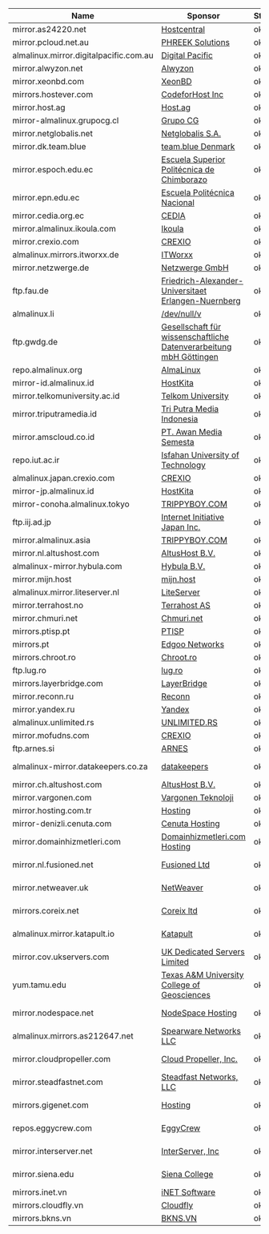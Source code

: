 | Name | Sponsor | Status | Country | HTTPS | HTTP | RSYNC | FTP |
| --- | --- | --- | --- | --- | --- | --- | --- |
mirror.as24220.net|[Hostcentral](https://www.hostcentral.net.au)|ok|Australia|[Mirror](https://mirror.as24220.net/almalinux)|[Mirror](http://mirror.as24220.net/almalinux)|[Link](rsync://mirror.as24220.net/almalinux)|
mirror.pcloud.net.au|[PHREEK Solutions](https://phreek.solutions)|ok|Australia|[Mirror](https://mirror.pcloud.net.au/almalinux)|[Mirror](http://mirror.pcloud.net.au/almalinux)||
almalinux.mirror.digitalpacific.com.au|[Digital Pacific](https://www.digitalpacific.com.au/)|ok|Australia|[Mirror](https://almalinux.mirror.digitalpacific.com.au)|[Mirror](http://almalinux.mirror.digitalpacific.com.au)|[Link](rsync://mirror.digitalpacific.com.au/almalinux)|
mirror.alwyzon.net|[Alwyzon](https://www.alwyzon.com/)|ok|Austria|[Mirror](https://mirror.alwyzon.net/almalinux)|[Mirror](http://mirror.alwyzon.net/almalinux)||
mirror.xeonbd.com|[XeonBD](https://www.xeonbd.com)|ok|Bangladesh||[Mirror](http://mirror.xeonbd.com/almalinux)||
mirrors.hostever.com|[CodeforHost Inc](https://www.codeforhost.com)|ok|Bangladesh||[Mirror](http://mirrors.hostever.com/almalinux)||
mirror.host.ag|[Host.ag](https://www.host.ag)|ok|Bulgaria|[Mirror](https://mirror.host.ag/almalinux)|[Mirror](http://mirror.host.ag/almalinux)||
mirror-almalinux.grupocg.cl|[Grupo CG](https://www.grupocg.cl)|ok|Chile|[Mirror](https://mirror-almalinux.grupocg.cl/almalinux)|[Mirror](http://mirror-almalinux.grupocg.cl/almalinux)||
mirror.netglobalis.net|[Netglobalis S.A.](https://www.netglobalis.net)|ok|Chile|[Mirror](https://mirror.netglobalis.net/almalinux)|[Mirror](http://mirror.netglobalis.net/almalinux)||
mirror.dk.team.blue|[team.blue Denmark](https://team.blue)|ok|Denmark|[Mirror](https://mirror.dk.team.blue/almalinux)|[Mirror](http://mirror.dk.team.blue/almalinux)||
mirror.espoch.edu.ec|[Escuela Superior Politécnica de Chimborazo](https://www.espoch.edu.ec)|ok|Ecuador|[Mirror](https://mirror.espoch.edu.ec/almalinux)|[Mirror](http://mirror.espoch.edu.ec/almalinux)|[Link](rsync://mirror.espoch.edu.ec/almalinux)|
mirror.epn.edu.ec|[Escuela Politécnica Nacional](https://www.epn.edu.ec)|ok|Ecuador|[Mirror](https://mirror.epn.edu.ec/almalinux)|[Mirror](http://mirror.epn.edu.ec/almalinux)||
mirror.cedia.org.ec|[CEDIA](https://www.cedia.edu.ec)|ok|Ecuador|[Mirror](https://mirror.cedia.org.ec/almalinux)|[Mirror](http://mirror.cedia.org.ec/almalinux)|[Link](rsync://mirror.cedia.org.ec/almalinux)|
mirror.almalinux.ikoula.com|[Ikoula](https://www.ikoula.com/)|ok|France|[Mirror](https://mirror.almalinux.ikoula.com)|[Mirror](http://mirror.almalinux.ikoula.com)||
mirror.crexio.com|[CREXIO](https://crexio.com)|ok|France|[Mirror](https://mirror.crexio.com/almalinux)|[Mirror](http://mirror.crexio.com/almalinux)|[Link](rsync://mirror.crexio.com/almalinux)|
almalinux.mirrors.itworxx.de|[ITWorxx](https://www.itworxx.de)|ok|Germany|[Mirror](https://almalinux.mirrors.itworxx.de)|[Mirror](http://almalinux.mirrors.itworxx.de)||
mirror.netzwerge.de|[Netzwerge GmbH](https://www.netzwerge.de)|ok|Germany|[Mirror](https://mirror.netzwerge.de/almalinux)|[Mirror](http://mirror.netzwerge.de/almalinux)||
ftp.fau.de|[Friedrich-Alexander-Universitaet Erlangen-Nuernberg](https://www.rrze.fau.de)|ok|Germany|[Mirror](https://ftp.fau.de/almalinux)|[Mirror](http://ftp.fau.de/almalinux)|[Link](rsync://ftp.fau.de/almalinux)|
almalinux.li|[/dev/null/v](https://dev.nul.lv)|ok|Germany|[Mirror](https://almalinux.li)|[Mirror](http://almalinux.li)||
ftp.gwdg.de|[Gesellschaft für wissenschaftliche Datenverarbeitung mbH Göttingen](https://www.gwdg.de)|ok|Germany|[Mirror](https://ftp.gwdg.de/pub/linux/almalinux)|[Mirror](http://ftp.gwdg.de/pub/linux/almalinux)|[Link](rsync://ftp.gwdg.de/almalinux)|
repo.almalinux.org|[AlmaLinux](https://www.almalinux.org)|ok|Germany|[Mirror](https://repo.almalinux.org/almalinux)|[Mirror](http://repo.almalinux.org/almalinux)|[Link](rsync://rsync.repo.almalinux.org/almalinux)|
mirror-id.almalinux.id|[HostKita](https://hostkita.net)|ok|Indonesia|[Mirror](https://mirror-id.almalinux.id/almalinux)|[Mirror](http://mirror-id.almalinux.id/almalinux)||
mirror.telkomuniversity.ac.id|[Telkom University](https://telkomuniversity.ac.id/)|ok|Indonesia|[Mirror](https://mirror.telkomuniversity.ac.id/almalinux)|[Mirror](http://mirror.telkomuniversity.ac.id/almalinux)||
mirror.triputramedia.id|[Tri Putra Media Indonesia](https://www.triputramedia.id)|ok|Indonesia|[Mirror](https://mirror.triputramedia.id/almalinux)|[Mirror](http://mirror.triputramedia.id/almalinux)|[Link](rsync://mirror.triputramedia.id/almalinux)|
mirror.amscloud.co.id|[PT. Awan Media Semesta](https://amscloud.co.id/)|ok|Indonesia|[Mirror](https://mirror.amscloud.co.id/almalinux)|[Mirror](http://mirror.amscloud.co.id/almalinux)|[Link](rsync://mirror.amscloud.co.id::almalinux)|
repo.iut.ac.ir|[Isfahan University of Technology](https://it.iut.ac.ir)|ok|Iran|[Mirror](https://repo.iut.ac.ir/repo/almalinux)|[Mirror](http://repo.iut.ac.ir/repo/almalinux)||
almalinux.japan.crexio.com|[CREXIO](https://crexio.com)|ok|Japan||[Mirror](http://almalinux.japan.crexio.com/almalinux)||
mirror-jp.almalinux.id|[HostKita](https://hostkita.net)|ok|Japan|[Mirror](https://mirror-jp.almalinux.id/almalinux)|[Mirror](http://mirror-jp.almalinux.id/almalinux)||
mirror-conoha.almalinux.tokyo|[TRIPPYBOY.COM](https://blog.trippyboy.com)|ok|Japan|[Mirror](https://mirror-conoha.almalinux.tokyo/almalinux)|[Mirror](http://mirror-conoha.almalinux.tokyo/almalinux)||
ftp.iij.ad.jp|[Internet Initiative Japan Inc.](https://www.iij.ad.jp/en/)|ok|Japan|[Mirror](https://ftp.iij.ad.jp/pub/linux/almalinux)|[Mirror](http://ftp.iij.ad.jp/pub/linux/almalinux)|[Link](rsync://ftp.iij.ad.jp/pub/linux/almalinux)|
mirror.almalinux.asia|[TRIPPYBOY.COM](https://blog.trippyboy.com)|ok|Japan|[Mirror](https://mirror.almalinux.asia/almalinux)|[Mirror](http://mirror.almalinux.asia/almalinux)||
mirror.nl.altushost.com|[AltusHost B.V.](https://www.altushost.com/)|ok|Netherlands|[Mirror](https://mirror.nl.altushost.com/almalinux)|[Mirror](http://mirror.nl.altushost.com/almalinux)||
almalinux-mirror.hybula.com|[Hybula B.V.](https://www.hybula.com/)|ok|Netherlands|[Mirror](https://almalinux-mirror.hybula.com)|[Mirror](http://almalinux-mirror.hybula.com)|[Link](rsync://almalinux-mirror.hybula.com/almalinux)|
mirror.mijn.host|[mijn.host](https://mijn.host)|ok|Netherlands|[Mirror](https://mirror.mijn.host/almalinux)|[Mirror](http://mirror.mijn.host/almalinux)||
almalinux.mirror.liteserver.nl|[LiteServer](https://www.liteserver.nl/)|ok|Netherlands|[Mirror](https://almalinux.mirror.liteserver.nl)|[Mirror](http://almalinux.mirror.liteserver.nl)|[Link](rsync://mirror.liteserver.nl/almalinux)|
mirror.terrahost.no|[Terrahost AS](https://terrahost.no/)|ok|Norway|[Mirror](https://mirror.terrahost.no/almalinux)|[Mirror](http://mirror.terrahost.no/almalinux)||
mirror.chmuri.net|[Chmuri.net](https://www.chmuri.net)|ok|Poland|[Mirror](https://mirror.chmuri.net/almalinux)|[Mirror](http://mirror.chmuri.net/almalinux)||
mirrors.ptisp.pt|[PTISP](https://mirrors.ptisp.pt/)|ok|Portugal|[Mirror](https://mirrors.ptisp.pt/almalinux)|[Mirror](http://mirrors.ptisp.pt/almalinux)|[Link](rsync://mirrors.ptisp.pt/almalinux)|
mirrors.pt|[Edgoo Networks](https://www.edgoo.io)|ok|Portugal|[Mirror](https://mirrors.pt/almalinux)|[Mirror](http://mirrors.pt/almalinux)|[Link](rsync://mirrors.pt/almalinux)|
mirrors.chroot.ro|[Chroot.ro](https://www.chroot.ro)|ok|Romania|[Mirror](https://mirrors.chroot.ro/almalinux)|[Mirror](http://mirrors.chroot.ro/almalinux)||
ftp.lug.ro|[lug.ro](https://wiki.lug.ro)|ok|Romania||[Mirror](http://ftp.lug.ro/almalinux)||
mirrors.layerbridge.com|[LayerBridge](https://www.layerbridge.com)|ok|Romania|[Mirror](https://mirrors.layerbridge.com/almalinux)|[Mirror](http://mirrors.layerbridge.com/almalinux)|[Link](rsync://mirrors.layerbridge.com/almalinux)|
mirror.reconn.ru|[Reconn](https://www.reconn.ru)|ok|Russia|[Mirror](https://mirror.reconn.ru/almalinux)|[Mirror](http://mirror.reconn.ru/almalinux)|[Link](rsync://mirror.reconn.ru/almalinux)|
mirror.yandex.ru|[Yandex](https://yandex.ru)|ok|Russia|[Mirror](https://mirror.yandex.ru/almalinux)|[Mirror](http://mirror.yandex.ru/almalinux)|[Link](rsync://mirror.yandex.ru/almalinux)|
almalinux.unlimited.rs|[UNLIMITED.RS](https://unlimited.rs)|ok|Serbia|[Mirror](https://almalinux.unlimited.rs)|[Mirror](http://almalinux.unlimited.rs)||
mirror.mofudns.com|[CREXIO](https://crexio.com)|ok|Singapore|[Mirror](https://mirror.mofudns.com/almalinux)|[Mirror](http://mirror.mofudns.com/almalinux)|[Link](rsync://mirror.mofudns.com/almalinux)|
ftp.arnes.si|[ARNES](https://www.arnes.si)|ok|Slovenia|[Mirror](https://ftp.arnes.si/mirrors/almalinux)|[Mirror](http://ftp.arnes.si/mirrors/almalinux)|[Link](ftp.arnes.si::almalinux)|
almalinux-mirror.datakeepers.co.za|[datakeepers](https://datakeepers.co.za/)|ok|South Africa|[Mirror](https://almalinux-mirror.datakeepers.co.za)|[Mirror](http://almalinux-mirror.datakeepers.co.za)||
mirror.ch.altushost.com|[AltusHost B.V.](https://www.altushost.com/)|ok|Switzerland|[Mirror](https://mirror.ch.altushost.com/almalinux)|[Mirror](http://mirror.ch.altushost.com/almalinux)||
mirror.vargonen.com|[Vargonen Teknoloji](https://www.vargonen.com)|ok|Turkey|[Mirror](https://mirror.vargonen.com/almalinux)|[Mirror](http://mirror.vargonen.com/almalinux)||
mirror.hosting.com.tr|[Hosting](https://www.hosting.com.tr)|ok|Turkey||[Mirror](http://mirror.hosting.com.tr/almalinux)||
mirror-denizli.cenuta.com|[Cenuta Hosting](https://www.cenuta.com)|ok|Turkey|[Mirror](https://mirror-denizli.cenuta.com/almalinux)|[Mirror](http://mirror-denizli.cenuta.com/almalinux)||
mirror.domainhizmetleri.com|[Domainhizmetleri.com Hosting](https://www.domainhizmetleri.com)|ok|Turkey|[Mirror](https://mirror.domainhizmetleri.com/almalinux)|[Mirror](http://mirror.domainhizmetleri.com/almalinux)||
mirror.nl.fusioned.net|[Fusioned Ltd](https://www.fusioned.net/)|ok|United Kingdom|[Mirror](https://mirror.nl.fusioned.net/almalinux)|[Mirror](http://mirror.nl.fusioned.net/almalinux)||
mirror.netweaver.uk|[NetWeaver](https://www.netweaver.uk)|ok|United Kingdom|[Mirror](https://mirror.netweaver.uk/almalinux)|[Mirror](http://mirror.netweaver.uk/almalinux)||
mirrors.coreix.net|[Coreix ltd](https://www.coreix.net)|ok|United Kingdom||[Mirror](http://mirrors.coreix.net/almalinux)|[Link](rsync://mirrors.coreix.net/mirrors/almalinux)|[Link](ftp://mirrors.coreix.net/almalinux)
almalinux.mirror.katapult.io|[Katapult](https://katapult.io)|ok|United Kingdom|[Mirror](https://almalinux.mirror.katapult.io)|[Mirror](http://almalinux.mirror.katapult.io)|[Link](rsync://almalinux.mirror.katapult.io/almalinux)|
mirror.cov.ukservers.com|[UK Dedicated Servers Limited](https://www.ukservers.com/)|ok|United Kingdom|[Mirror](https://mirror.cov.ukservers.com/almalinux)|[Mirror](http://mirror.cov.ukservers.com/almalinux)||
yum.tamu.edu|[Texas A&M University College of Geosciences](https://geosciences.tamu.edu/)|ok|United States|[Mirror](https://yum.tamu.edu/alma)|[Mirror](http://yum.tamu.edu/alma)||
mirror.nodespace.net|[NodeSpace Hosting](https://www.nodespace.net/)|ok|United States|[Mirror](https://mirror.nodespace.net/almalinux)|[Mirror](http://mirror.nodespace.net/almalinux)||
almalinux.mirrors.as212647.net|[Spearware Networks LLC](https://spearwarenetworks.com)|ok|United States|[Mirror](https://almalinux.mirrors.as212647.net)|[Mirror](http://almalinux.mirrors.as212647.net)||
mirror.cloudpropeller.com|[Cloud Propeller, Inc.](https://cloudpropeller.com)|ok|United States|[Mirror](https://mirror.cloudpropeller.com/almalinux)|[Mirror](http://mirror.cloudpropeller.com/almalinux)||
mirror.steadfastnet.com|[Steadfast Networks, LLC](https://www.steadfast.net/)|ok|United States|[Mirror](https://mirror.steadfastnet.com/almalinux)|[Mirror](http://mirror.steadfastnet.com/almalinux)|[Link](rsync://mirror.steadfastnet.com/almalinux)|
mirrors.gigenet.com|[Hosting](https://gigenet.com/)|ok|United States||[Mirror](https://mirrors.gigenet.com/almalinux)||
repos.eggycrew.com|[EggyCrew](NA)|ok|United States|[Mirror](https://repos.eggycrew.com/almalinux)|||
mirror.interserver.net|[InterServer, Inc](https://www.interserver.net/)|ok|United States|[Mirror](https://mirror.interserver.net/almalinux)|[Mirror](http://mirror.interserver.net/almalinux)|[Link](rsync://mirror.interserver.net/almalinux)|
mirror.siena.edu|[Siena College](https://www.siena.edu)|ok|United States||[Mirror](http://mirror.siena.edu/almalinux)|[Link](rsync://mirror.siena.edu/almalinux)|
mirrors.inet.vn|[iNET Software](https://inet.vn/)|ok|Vietnam|[Mirror](https://mirrors.inet.vn/almalinux)|[Mirror](http://mirrors.inet.vn/almalinux)||
mirrors.cloudfly.vn|[Cloudfly](https://cloudfly.vn/)|ok|Vietnam|[Mirror](https://mirrors.cloudfly.vn/almalinux)|[Mirror](http://mirrors.cloudfly.vn/almalinux)||
mirrors.bkns.vn|[BKNS.VN](https://www.bkns.vn/)|ok|Vietnam|[Mirror](https://mirrors.bkns.vn/almalinux)|[Mirror](http://mirrors.bkns.vn/almalinux)|[Link](rsync://mirrors.bkns.vn/almalinux)|

